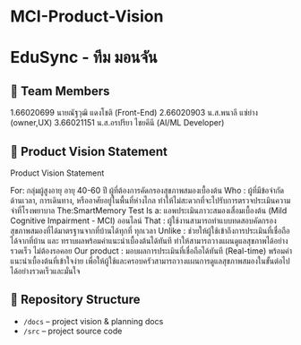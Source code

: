# MCI-Product-Vision

# EduSync - ทีม มอนจัน

## 👥 Team Members
1.66020699 นายณัฐวุฒิ แดงโชติ (Front-End)
2.66020903 น.ส.พนาลี แซ่ย่าง (owner,UX)
3.66021151 น.ส.อรปรียา ไชยคีนี (AI/ML Developer)

## 🎯 Product Vision Statement
Product Vision Statement

For: กลุ่มผู้สูงอายุ อายุ 40-60 ปี ผู้ที่ต้องการคัดกรองสุขภาพสมองเบื้องต้น
Who : ผู้ที่มีข้อจำกัดด้านเวลา, การเดินทาง, หรืออาศัยอยู่ในพื้นที่ห่างไกล ทำให้ไม่สะดวกที่จะไปรับการตรวจประเมินความจำที่โรงพยาบาล
The:SmartMemory Test
Is a: แอพประเมินภาวะสมองเสื่อมเบื้องต้น (Mild Cognitive Impairment - MCI) ออนไลน์
That : ผู้ใช้งานสามารถทำแบบทดสอบคัดกรองสุขภาพสมองที่ได้มาตรฐานจากที่บ้านได้ทุกที่ ทุกเวลา
Unlike : ช่วยให้ผู้ใช้เข้าถึงการประเมินที่เชื่อถือได้จากที่บ้าน และ ทราบผลพร้อมคำแนะนำเบื้องต้นได้ทันที ทำให้สามารถวางแผนดูแลสุขภาพได้อย่างรวดเร็ว ไม่ต้องรอคอย
Our product : มอบผลการประเมินที่เชื่อถือได้ทันที (Real-time) พร้อมคำแนะนำเบื้องต้นที่เข้าใจง่าย เพื่อให้ผู้ใช้และครอบครัวสามารถวางแผนการดูแลสุขภาพสมองในขั้นต่อไปได้อย่างรวดเร็วและมั่นใจ


## 🔗 Repository Structure
- `/docs` – project vision & planning docs
- `/src` – project source code
